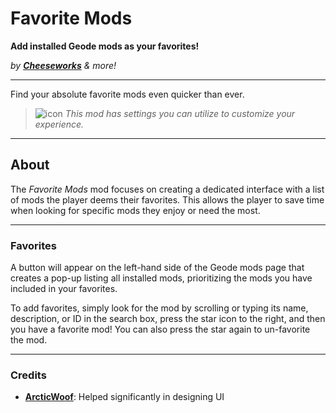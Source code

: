 # Favorite Mods
**Add installed Geode mods as your favorites!**

*by* ***[Cheeseworks](user:6408873)*** *& more!*

---

Find your absolute favorite mods even quicker than ever.

> ![icon](frame:collaborationIcon_001.png) <cg>*This mod has settings you can utilize to customize your experience.*</c>

---

## About
The *Favorite Mods* mod focuses on creating a dedicated interface with a list of mods the player deems their favorites. This allows the player to save time when looking for specific mods they enjoy or need the most.

---

### Favorites
A button will appear on the left-hand side of the Geode mods page that creates a pop-up listing all installed mods, prioritizing the mods you have included in your favorites.

To add favorites, simply look for the mod by scrolling or typing its name, description, or ID in the search box, press the star icon to the right, and then you have a favorite mod! You can also press the star again to un-favorite the mod.

---

### Credits
- **[ArcticWoof](user:7689052)**: Helped significantly in designing UI